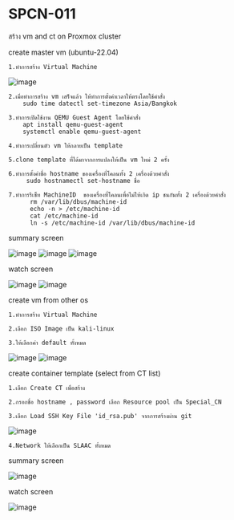 # SPCN-011

สร้าง vm and ct on Proxmox cluster

  create master vm (ubuntu-22.04)
  
    1.ทำการสร้าง Virtual Machine
    
    
![image](https://user-images.githubusercontent.com/109062980/208183805-60ea788c-2322-4139-9f28-2689b9a475b2.png)

    
    2.เมื่อทำการสร้าง vm เสร็จแล้ว ให้ทำการตั้งค่าเวลาให้ตรงโดยใช้คำสั่ง
        sudo time datectl set-timezone Asia/Bangkok
        
    3.ทำการเปิดใช้งาน QEMU Guest Agent โดยใช้คำสั่ง
        apt install qemu-guest-agent
        systemctl enable qemu-guest-agent
        
    4.ทำการเปลี่ยนตัว vm ให้กลายเป็น template
    
    5.clone template ที่ได้มาจากการแปลงให้เป็น vm ใหม่ 2 ครั้ง
        
    6.ทำการตั้งค่าชื่อ hostname ของเครื่องที่โคลนทั้ง 2 เครื่องด้วยคำสั่ง
         sudo hostnamectl set-hostname ชื่อ
         
    7.ทำการรีเซ็ท MachineID  ของเครื่องที่โคลนเพื่อไม่ให้เกิด ip ชนกันทั้ง 2 เครื่องด้วยคำสั่ง
          rm /var/lib/dbus/machine-id
          echo -n > /etc/machine-id
          cat /etc/machine-id
          ln -s /etc/machine-id /var/lib/dbus/machine-id
          
         
   summary screen
   
![image](https://user-images.githubusercontent.com/109062980/208189215-b4c19bd6-e28a-4406-96a9-0431e4ddbb93.png)
![image](https://user-images.githubusercontent.com/109062980/208189256-7fb6589f-00e9-4ade-8097-29d349a2dbed.png)
![image](https://user-images.githubusercontent.com/109062980/208189278-02a47124-a374-4440-839d-740ae6f2903f.png)

   watch screen
   
![image](https://user-images.githubusercontent.com/109062980/208189586-9f95cab9-7f40-4500-a5dc-c76224e2bd93.png)
![image](https://user-images.githubusercontent.com/109062980/208189633-f6f34111-a18c-4a5b-9ee5-c42ca81e6b92.png)


  create vm from other os

    1.ทำการสร้าง Virtual Machine
    
    2.เลือก ISO Image เป็น kali-linux
    
    3.ให้เลือกค่า default ทั้งหมด
    
![image](https://user-images.githubusercontent.com/109062980/208191116-33f5104e-7cd2-41bd-9fdc-d427172207aa.png)
![image](https://user-images.githubusercontent.com/109062980/208190837-67a84de0-699e-475e-b49c-d9d35c868c0d.png)

  create container template (select from CT list)
  
    1.เลือก Create CT เพื่อสร้าง
    
    2.กรอกชื่อ hostname , password เลือก Resource pool เป็น Special_CN
    
    3.เลือก Load SSH Key File 'id_rsa.pub' จากการสร้างผ่าน git
    
![image](https://user-images.githubusercontent.com/109062980/208190136-0a592087-be98-4203-b329-517f43499188.png)

    4.Network ให้เลือกเป็น SLAAC ทั้งหมด
    
  summary screen
  
![image](https://user-images.githubusercontent.com/109062980/208190407-60592133-16de-4e5c-8b58-d90774e1f1bc.png)

  watch screen
  
![image](https://user-images.githubusercontent.com/109062980/208190430-f7580a45-70bc-4b07-86e7-99742682b35c.png)




  
